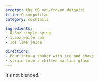 ```yaml
---
excerpt: the OG non-frozen daiquiri
title: Cosmopolitan
category: cocktails

ingredients:
- 0.5oz simple syrup
- 1.5oz white rum
- 1oz lime juice

directions:
- Pour into a shaker with ice and shake
- strain into a chilled martini glass
---
```


It's not blended.